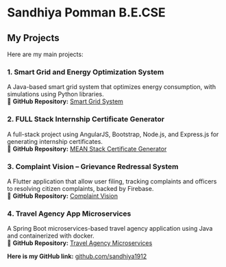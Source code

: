 # Sandhiya Pomman B.E.CSE

## My Projects  

Here are my main projects:

### 1️. Smart Grid and Energy Optimization System  
A Java-based smart grid system that optimizes energy consumption, with simulations using Python libraries.  
🔗 **GitHub Repository:** [Smart Grid System](https://github.com/sandhiya1912/Smart_Grid_System)  

### 2️. FULL Stack Internship Certificate Generator  
A full-stack project using AngularJS, Bootstrap, Node.js, and Express.js for generating internship certificates.  
🔗 **GitHub Repository:** [MEAN Stack Certificate Generator](https://github.com/sandhiya1912/Angular-intern-project)  

### 3️. Complaint Vision – Grievance Redressal System  
A Flutter application that allow user filing, tracking complaints and officers to resolving citizen complaints, backed by Firebase.  
🔗 **GitHub Repository:** [Complaint Vision](https://github.com/sandhiya1912/ComplaintVision)  

### 4️. Travel Agency App Microservices  
A Spring Boot microservices-based travel agency application using Java and containerized with docker.  
🔗 **GitHub Repository:** [Travel Agency Microservices](https://github.com/sandhiya1912/TravelAgencyMicroservices)  

**Here is my GitHub link:** [github.com/sandhiya1912](https://github.com/sandhiya1912)
